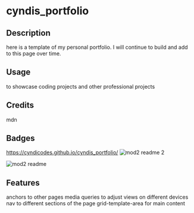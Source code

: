 # cyndis_portfolio

## Description

here is a template of my personal portfolio. I will continue to build and add to this page over time. 


## Usage

to showcase coding projects and other professional projects

## Credits

mdn

## Badges

https://cyndicodes.github.io/cyndis_portfolio/
![mod2 readme 2](https://github.com/CyndiCodes/cyndis_portfolio/assets/135991739/64e1c8c4-c40d-48c4-b039-a0b02cea11e1)

![mod2 readme](https://github.com/CyndiCodes/cyndis_portfolio/assets/135991739/85e6f2ea-5101-4ebb-bfd7-eca82f9ec406)

## Features


anchors to other pages
media queries to adjust views on different devices
nav to different sections of the page 
grid-template-area for main content 


